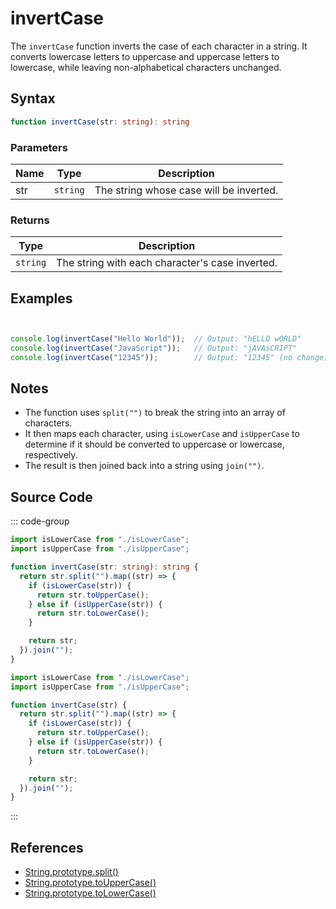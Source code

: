 # invertCase

The `invertCase` function inverts the case of each character in a string. It converts lowercase letters to uppercase and uppercase letters to lowercase, while leaving non-alphabetical characters unchanged.

## Syntax

```typescript
function invertCase(str: string): string
```

### Parameters

| Name  | Type     | Description                                      |
|-------|----------|--------------------------------------------------|
| str   | `string` | The string whose case will be inverted.          |

### Returns

| Type    | Description                                      |
|---------|--------------------------------------------------|
| `string` | The string with each character's case inverted.  |

## Examples

```typescript


console.log(invertCase("Hello World"));  // Output: "hELLO wORLD"
console.log(invertCase("JavaScript"));   // Output: "jAVAsCRIPT"
console.log(invertCase("12345"));        // Output: "12345" (no change)
```

## Notes

- The function uses `split("")` to break the string into an array of characters.
- It then maps each character, using `isLowerCase` and `isUpperCase` to determine if it should be converted to uppercase or lowercase, respectively.
- The result is then joined back into a string using `join("")`.

## Source Code

::: code-group
```typescript
import isLowerCase from "./isLowerCase";
import isUpperCase from "./isUpperCase";

function invertCase(str: string): string {
  return str.split("").map((str) => {
    if (isLowerCase(str)) {
      return str.toUpperCase();
    } else if (isUpperCase(str)) {
      return str.toLowerCase();
    }

    return str;
  }).join("");
}
```

```javascript
import isLowerCase from "./isLowerCase";
import isUpperCase from "./isUpperCase";

function invertCase(str) {
  return str.split("").map((str) => {
    if (isLowerCase(str)) {
      return str.toUpperCase();
    } else if (isUpperCase(str)) {
      return str.toLowerCase();
    }

    return str;
  }).join("");
}
```
::: 

## References

- [String.prototype.split()](https://developer.mozilla.org/en-US/docs/Web/JavaScript/Reference/Global_Objects/String/split)
- [String.prototype.toUpperCase()](https://developer.mozilla.org/en-US/docs/Web/JavaScript/Reference/Global_Objects/String/toUpperCase)
- [String.prototype.toLowerCase()](https://developer.mozilla.org/en-US/docs/Web/JavaScript/Reference/Global_Objects/String/toLowerCase)